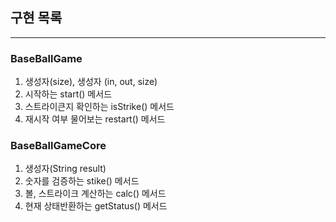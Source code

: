 ## 구현 목록

---
### BaseBallGame
1. 생성자(size), 생성자 (in, out, size)
2. 시작하는 start() 메서드
3. 스트라이큰지 확인하는 isStrike() 메서드
4. 재시작 여부 물어보는 restart() 메서드


### BaseBallGameCore
1. 생성자(String result)
2. 숫자를 검증하는 stike() 메서드
3. 볼, 스트라이크 계산하는 calc() 메서드
4. 현재 상태반환하는 getStatus() 메서드